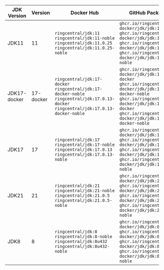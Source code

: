 | JDK Version | Version | Docker Hub | GitHub Package |
|-------------|---------|------------|----------------|
| JDK11 | 11 | `ringcentral/jdk:11` `ringcentral/jdk:11-noble` `ringcentral/jdk:11.0.25` `ringcentral/jdk:11.0.25-noble` | `ghcr.io/ringcentral-docker/jdk/jdk:11` `ghcr.io/ringcentral-docker/jdk/jdk:11-noble` `ghcr.io/ringcentral-docker/jdk/jdk:11.0.25` `ghcr.io/ringcentral-docker/jdk/jdk:11.0.25-noble` |
| JDK17-docker | 17-docker | `ringcentral/jdk:17-docker` `ringcentral/jdk:17-docker-noble` `ringcentral/jdk:17.0.13-docker` `ringcentral/jdk:17.0.13-docker-noble` | `ghcr.io/ringcentral-docker/jdk/jdk:17-docker` `ghcr.io/ringcentral-docker/jdk/jdk:17-docker-noble` `ghcr.io/ringcentral-docker/jdk/jdk:17.0.13-docker` `ghcr.io/ringcentral-docker/jdk/jdk:17.0.13-docker-noble` |
| JDK17 | 17 | `ringcentral/jdk:17` `ringcentral/jdk:17-noble` `ringcentral/jdk:17.0.13` `ringcentral/jdk:17.0.13-noble` | `ghcr.io/ringcentral-docker/jdk/jdk:17` `ghcr.io/ringcentral-docker/jdk/jdk:17-noble` `ghcr.io/ringcentral-docker/jdk/jdk:17.0.13` `ghcr.io/ringcentral-docker/jdk/jdk:17.0.13-noble` |
| JDK21 | 21 | `ringcentral/jdk:21` `ringcentral/jdk:21-noble` `ringcentral/jdk:21.0.5` `ringcentral/jdk:21.0.5-noble` | `ghcr.io/ringcentral-docker/jdk/jdk:21` `ghcr.io/ringcentral-docker/jdk/jdk:21-noble` `ghcr.io/ringcentral-docker/jdk/jdk:21.0.5` `ghcr.io/ringcentral-docker/jdk/jdk:21.0.5-noble` |
| JDK8 | 8 | `ringcentral/jdk:8` `ringcentral/jdk:8-noble` `ringcentral/jdk:8u432` `ringcentral/jdk:8u432-noble` | `ghcr.io/ringcentral-docker/jdk/jdk:8` `ghcr.io/ringcentral-docker/jdk/jdk:8-noble` `ghcr.io/ringcentral-docker/jdk/jdk:8u432` `ghcr.io/ringcentral-docker/jdk/jdk:8u432-noble` |
